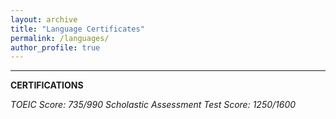 ```yaml
---
layout: archive
title: "Language Certificates"
permalink: /languages/
author_profile: true
---
```


---------------------------------------------------------------

**CERTIFICATIONS**  

*TOEIC Score: 735/990* 
*Scholastic Assessment Test Score: 1250/1600* 